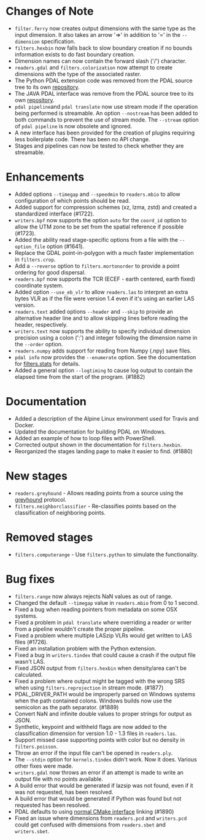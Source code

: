 # Changes of Note

- `filter.ferry` now creates output dimensions with the same type as the input dimension. It also takes an arrow '=>' in addition to '=' in the `--dimension` specification.
- `filters.hexbin` now falls back to slow boundary creation if no bounds information exists to do fast boundary creation.
- Dimension names can now contain the forward slash ('/') character.
- `readers.gdal` and `filters.colorization` now attempt to create dimensions with the type of the associated raster.
- The Python PDAL extension code was removed from the PDAL source tree to its own [repository](https://github.com/PDAL/python).
- The JAVA PDAL interface was remove from the PDAL source tree to its own [repository](https://github.com/PDAL/java).
- `pdal pipeline`and `pdal translate` now use stream mode if the operation being performed is streamable.  An option `--nostream` has been added to both commands to prevent the use of stream mode.  The `--stream` option of `pdal pipeline` is now obsolete and ignored.
- A new interface has been provided for the creation of plugins requiring less boilerplate code. There has been no API change.
- Stages and pipelines can now be tested to check whether they are streamable.

# Enhancements

- Added options `--timegap` and `--speedmin` to `readers.mbio` to allow configuration of which points should be read.
- Added support for compression schemes (xz, lzma, zstd) and created a standardized interface (#1722).
- `writers.bpf` now supports the option `auto` for the `coord_id` option to allow the UTM zone to be set from the spatial reference if possible (#1723).
- Added the ability read stage-specific options from a file with the `--option_file` option (#1641).
- Replace the GDAL point-in-polygon with a much faster implementation in `filters.crop`.
- Add a `--reverse` option to `filters.mortonorder` to provide a point ordering for good dispersal.
- `readers.bpf` now supports the TCR (ECEF - earth centered, earth fixed) coordinate system.
- Added option `--use_eb_vlr` to allow `readers.las` to interpret an extra bytes VLR as if the file were version 1.4 even if it's using an earlier LAS version.
- `readers.text` added options `--header` and `--skip` to provide an alternative header line and to allow skipping lines before reading the header, respectively.
- `writers.text` now supports the ability to specify individual dimension precision using a colon (':') and integer following the dimension name in the `--order` option.
- `readers.numpy` adds support for reading from Numpy (.npy) save files.
- `pdal info` now provides the `--enumerate` option.  See the documentation for [filters.stats](https://www.pdal.io/stages/filters.stats.html) for details.
- Added a general option `--logtiming` to cause log output to contain the elapsed time from the start of the program. (#1882)

# Documentation

- Added a description of the Alpine Linux environment used for Travis and Docker.
- Updated the documentation for building PDAL on Windows.
- Added an example of how to loop files with PowerShell.
- Corrected output shown in the documentation for `filters.hexbin`.
- Reorganized the stages landing page to make it easier to find. (#1880)

# New stages

- `readers.greyhound` - Allows reading points from a source using the [greyhound](https://github.com/hobu/greyhound) protocol.
- `filters.neighborclassifier` - Re-classifies points based on the classification of neighboring points.

# Removed stages

- `filters.computerange` - Use `filters.python` to simulate the functionality.

# Bug fixes

- `filters.range` now always rejects NaN values as out of range.
- Changed the default `--timegap` value in `readers.mbio` from 0 to 1 second.
- Fixed a bug when reading pointers from metadata on some OSX systems.
- Fixed a problem in `pdal translate` where overriding a reader or writer from a pipeline wouldn't create the proper pipeline.
- Fixed a problem where multiple LASzip VLRs would get written to LAS files (#1726).
- Fixed an installation problem with the Python extension.
- Fixed a bug in `writers.tindex` that could cause a crash if the output file wasn't LAS.
- Fixed JSON output from `filters.hexbin` when density/area can't be calculated.
- Fixed a problem where output might be tagged with the wrong SRS when using `filters.reprojection` in stream mode. (#1877)
- PDAL_DRIVER_PATH would be improperly parsed on Windows systems when the path contained colons. Windows builds now use the semicolon as the path separator. (#1889)
- Convert NaN and infinite double values to proper strings for output as JSON.
- Synthetic, keypoint and withheld flags are now added to the classification dimension for version 1.0 - 1.3 files in `readers.las`.
- Support missed case supporting points with color but no density in `filters.poisson`.
- Throw an error if the input file can't be opened in `readers.ply`.
- The `--stdin` option for `kernels.tindex` didn't work. Now it does. Various other fixes were made.
- `writers.gdal` now throws an error if an attempt is made to write an output file with no points available.
- A build error that would be generated if lazsip was not found, even if it was not requested, has been resolved.
- A build error that would be generated if Python was found but not requested has been resolved.
- PDAL defaults to using [normal CMake interface](https://cmake.org/cmake/help/v3.11/policy/CMP0022.html) linking (#1890)
- Fixed an issue where dimensions from `readers.pcd` and `writers.pcd` could get confused with dimensions from `readers.sbet` and `writers.sbet`.

